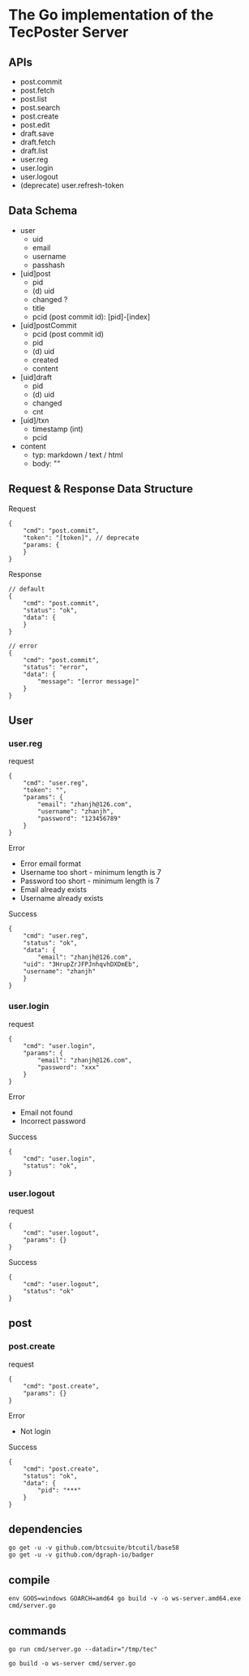 # The Go implementation of the TecPoster Server

## APIs

* post.commit
* post.fetch
* post.list
* post.search
* post.create
* post.edit
* draft.save
* draft.fetch
* draft.list
* user.reg
* user.login
* user.logout
* (deprecate) user.refresh-token

## Data Schema

* user
	* uid
	* email
	* username
	* passhash
* [uid]post
	* pid
	* (d) uid
	* changed ?
	* title
	* pcid (post commit id): [pid]-[index]
* [uid]postCommit
	* pcid (post commit id)
	* pid
	* (d) uid
	* created
	* content
* [uid]draft
	* pid
	* (d) uid
	* changed
	* cnt
* [uid]/txn
	* timestamp (int)
	* pcid
* content
	* typ: markdown / text / html
	* body: ""


## Request & Response Data Structure

Request

```
{
	"cmd": "post.commit",
	"token": "[token]", // deprecate
	"params: {
	}
}
```

Response

```
// default
{
	"cmd": "post.commit",
	"status": "ok",
	"data": {
	}
}

// error
{
	"cmd": "post.commit",
	"status": "error",
	"data": {
		"message": "[error message]"
	}
}
```

## User

### user.reg

request

```
{
	"cmd": "user.reg",
	"token": "",
	"params": {
		"email": "zhanjh@126.com",
		"username": "zhanjh",
		"password": "123456789"
	}
}
```

Error

* Error email format
* Username too short - minimum length is 7
* Password too short - minimum length is 7
* Email already exists
* Username already exists

Success

```
{
	"cmd": "user.reg",
	"status": "ok",
	"data": {
		"email": "zhanjh@126.com",
    "uid": "3HrupZrJFPJnhqvhDXDmEb",
    "username": "zhanjh"
	}
}
```

### user.login

request

```
{
	"cmd": "user.login",
	"params": {
		"email": "zhanjh@126.com",
		"password": "xxx"
	}
}
```

Error

* Email not found
* Incorrect password

Success

```
{
	"cmd": "user.login",
	"status": "ok",
}
```

### user.logout

request

```
{
	"cmd": "user.logout",
	"params": {}
}
```

Success

```
{
	"cmd": "user.logout",
	"status": "ok"
}
```

## post

### post.create

request

```
{
	"cmd": "post.create",
	"params": {}
}
```

Error

* Not login

Success

```
{
	"cmd": "post.create",
	"status": "ok",
	"data": {
		"pid": "***"
	}
}
```

## dependencies

```
go get -u -v github.com/btcsuite/btcutil/base58
go get -u -v github.com/dgraph-io/badger
```

## compile

```
env GOOS=windows GOARCH=amd64 go build -v -o ws-server.amd64.exe cmd/server.go
```

## commands

```
go run cmd/server.go --datadir="/tmp/tec"

go build -o ws-server cmd/server.go
```
